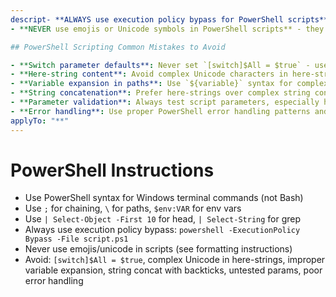 ```yaml
---
descript- **ALWAYS use execution policy bypass for PowerShell scripts**: `powershell -ExecutionPolicy Bypass -File script.ps1` (never run scripts directly with `.\script.ps1`)
- **NEVER use emojis or Unicode symbols in PowerShell scripts** - they cause parsing errors in here-strings and break script execution

## PowerShell Scripting Common Mistakes to Avoid

- **Switch parameter defaults**: Never set `[switch]$All = $true` - use logic to determine defaults instead
- **Here-string content**: Avoid complex Unicode characters in here-strings (`@"..."@`) - they cause parsing errors
- **Variable expansion in paths**: Use `${variable}` syntax for complex variable expansion (e.g., `"${PWD}/${OutputDir}"`)
- **String concatenation**: Prefer here-strings over complex string concatenation with backticks for multi-line content
- **Parameter validation**: Always test script parameters, especially help functionality, before completion
- **Error handling**: Use proper PowerShell error handling patterns and exit codesn: "Instructions for PowerShell usage on Windows"
applyTo: "**"
---
```

# PowerShell Instructions

- Use PowerShell syntax for Windows terminal commands (not Bash)
- Use `;` for chaining, `\` for paths, `$env:VAR` for env vars
- Use `| Select-Object -First 10` for head, `| Select-String` for grep
- Always use execution policy bypass: `powershell -ExecutionPolicy Bypass -File script.ps1`
- Never use emojis/unicode in scripts (see formatting instructions)
- Avoid: `[switch]$All = $true`, complex Unicode in here-strings, improper variable expansion, string concat with backticks, untested params, poor error handling
